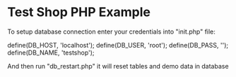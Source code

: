 # Test Shop PHP Example

To setup database connection enter your credentials into "init.php" file:

define(DB_HOST, 'localhost');
define(DB_USER, 'root');
define(DB_PASS, '');
define(DB_NAME, 'testshop');

And then run "db_restart.php" it will reset tables and demo data in database
